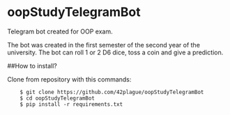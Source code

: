 # oopStudyTelegramBot
Telegram bot created for OOP exam.  

The bot was created in the first semester of the second year of the university. 
The bot can roll 1 or 2 D6 dice, toss a coin and give a prediction.

##How to install?

Clone from repository with this commands:
```
    $ git clone https://github.com/42plague/oopStudyTelegramBot
    $ cd oopStudyTelegramBot
    $ pip install -r requirements.txt
```